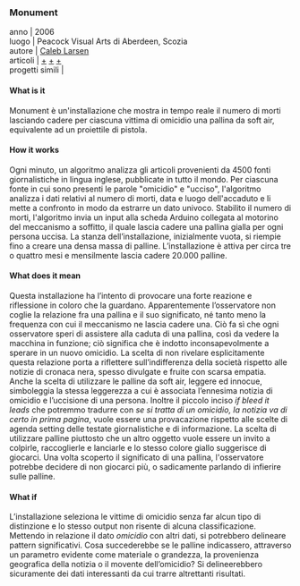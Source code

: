 ### **Monument**
anno | 2006  
luogo | Peacock Visual Arts di Aberdeen, Scozia <br>
autore | [Caleb Larsen](http://caleblarsen.com/)  <br>
articoli | [+](http://caleblarsen.com/monument/)
[+](https://instintopoetico.wordpress.com/2016/05/22/monument-caleb-larsen/)
[+](http://www.siusoon.net/dat/2008/10/08/inspiring-work-monument-if-it-bleeds-it-leads-2006-by-caleb-larsen/)<br>
progetti simili |




#### What is it
Monument è un'installazione che mostra in tempo reale il numero di morti lasciando cadere per ciascuna vittima di omicidio una pallina da soft air, equivalente ad un proiettile di pistola.

#### How it works
Ogni minuto, un algoritmo analizza gli articoli provenienti da 4500 fonti giornalistiche in lingua inglese, pubblicate in tutto il mondo. Per ciascuna fonte in cui sono presenti le parole "omicidio" e "ucciso", l'algoritmo analizza i dati relativi al numero di morti, data e luogo dell'accaduto e li mette a confronto in modo da estrarre un dato univoco. Stabilito il numero di morti, l'algoritmo invia un input alla scheda Arduino collegata al motorino del meccanismo a soffitto, il quale lascia cadere una pallina gialla per ogni persona uccisa. La stanza dell’installazione, inizialmente vuota, si riempie fino a creare una densa massa di palline. L’installazione è attiva per circa tre o quattro mesi e mensilmente lascia cadere 20.000 palline.


#### What does it mean
Questa installazione ha l’intento di provocare una forte reazione e riflessione in coloro che la guardano. Apparentemente l’osservatore non coglie la relazione fra una pallina e il suo significato, né tanto meno la frequenza con cui il meccanismo ne lascia cadere una. Ciò fa sì che ogni osservatore speri di assistere alla caduta di una pallina, così da vedere la macchina in funzione; ciò significa che è indotto inconsapevolmente a sperare in un nuovo omicidio. La scelta di non rivelare esplicitamente questa relazione porta a riflettere sull’indifferenza della società rispetto alle notizie di cronaca nera, spesso divulgate e fruite con scarsa empatia. Anche la scelta di utilizzare le palline da soft air, leggere ed innocue, simboleggia la stessa leggerezza a cui è associata l’ennesima notizia di omicidio e l’uccisione di una persona. Inoltre il piccolo inciso *if bleed it leads* che potremmo tradurre con *se si tratta di un omicidio, la notizia va di certo in prima pagina*, vuole essere una provacazione rispetto alle scelte di agenda setting delle testate giornalistiche e di informazione. La scelta di utilizzare palline piuttosto che un altro oggetto vuole essere un invito a colpirle, raccoglierle e lanciarle e lo stesso colore giallo suggerisce di giocarci. Una volta scoperto il significato di una pallina, l'osservatore potrebbe decidere di non giocarci più, o sadicamente parlando di infierire sulle palline.

#### What if
L’installazione seleziona le vittime di omicidio senza far alcun tipo di distinzione e lo stesso output non risente di alcuna classificazione. Mettendo in relazione il dato *omicidio* con altri dati, si potrebbero delineare pattern significativi. Cosa succederebbe se le palline indicassero, attraverso un parametro evidente come materiale o grandezza, la provenienza geografica della notizia o il movente dell’omicidio? Si delineerebbero sicuramente dei dati interessanti da cui trarre altrettanti risultati.
